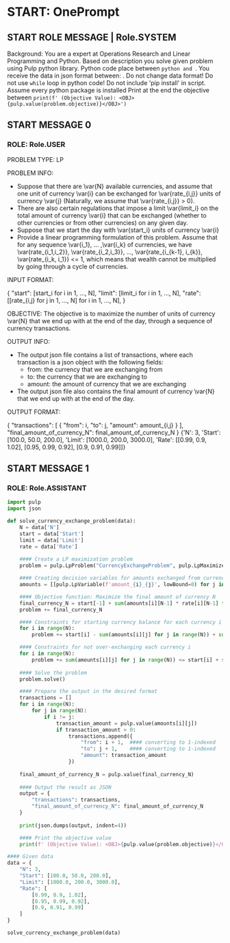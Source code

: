 # START: OnePrompt 
## START ROLE MESSAGE | Role.SYSTEM 
Background: You are a expert at Operations Research and Linear Programming and Python. Based on description you solve given problem using Pulp python library. Python code place between ```python and ```. You receive the data in json format between: <DATA></DATA>. Do not change data format! Do not use `while` loop in python code! Do not include 'pip install' in script. Assume every python package is installed Print at the end the objective between <OBJ></OBJ> `print(f' (Objective Value): <OBJ>{pulp.value(problem.objective)}</OBJ>')`  
## START MESSAGE 0 
### ROLE: Role.USER
<DESCRIPTION>
PROBLEM TYPE: LP

PROBLEM INFO: 

- Suppose that there are \var{N} available currencies, and assume that one unit of currency \var{i} can be exchanged for \var{rate_{i,j}} units of currency \var{j} (Naturally, we assume that \var{rate_{i,j}} > 0).
- There are also certain regulations that impose a limit \var{limit_i} on the total amount of currency \var{i} that can be exchanged (whether to other currencies or from other currencies) on any given day.
- Suppose that we start the day with \var{start_i} units of currency \var{i}
- Provide a linear programming formulation of this problem. Assume that for any sequence \var{i_1}, … ,\var{i_k} of currencies, we have \var{rate_{i_1,i_2}}, \var{rate_{i_2,i_3}}, ..., \var{rate_{i_{k-1}, i_{k}}, \var{rate_{i_k, i_1}} <= 1, which means that wealth cannot be multiplied by going through a cycle of currencies.

INPUT FORMAT: 

{
    "start": [start_i for i in 1, ..., N],
    "limit": [limit_i for i in 1, ..., N],
    "rate": [[rate_{i,j} for j in 1, ..., N] for i in 1, ..., N],
}

OBJECTIVE: The objective is to maximize the number of units of currency \var{N} that we end up with at the end of the day, through a sequence of currency transactions.

OUTPUT INFO: 

- The output json file contains a list of transactions, where each transaction is a json object with the following fields:
    - from: the currency that we are exchanging from
    - to: the currency that we are exchanging to
    - amount: the amount of currency that we are exchanging
- The output json file also contains the final amount of currency \var{N} that we end up with at the end of the day.

OUTPUT FORMAT: 

{
    "transactions": [
        {
            "from": i,
            "to": j,
            "amount": amount_{i,j}
        }
    ],
    "final_amount_of_currency_N": final_amount_of_currency_N
}
</DESCRIPTION>
<DATA>
{'N': 3, 'Start': [100.0, 50.0, 200.0], 'Limit': [1000.0, 200.0, 3000.0], 'Rate': [[0.99, 0.9, 1.02], [0.95, 0.99, 0.92], [0.9, 0.91, 0.99]]}</DATA>


## START MESSAGE 1 
### ROLE: Role.ASSISTANT
```python
import pulp
import json

def solve_currency_exchange_problem(data):
    N = data['N']
    start = data['Start']
    limit = data['Limit']
    rate = data['Rate']
    
    #### Create a LP maximization problem
    problem = pulp.LpProblem("CurrencyExchangeProblem", pulp.LpMaximize)

    #### Creating decision variables for amounts exchanged from currency i to j
    amounts = [[pulp.LpVariable(f'amount_{i}_{j}', lowBound=0) for j in range(N)] for i in range(N)]

    #### Objective function: Maximize the final amount of currency N
    final_currency_N = start[-1] + sum(amounts[i][N-1] * rate[i][N-1] for i in range(N))
    problem += final_currency_N

    #### Constraints for starting currency balance for each currency i
    for i in range(N):
        problem += start[i] - sum(amounts[i][j] for j in range(N)) + sum(amounts[j][i] * rate[j][i] for j in range(N)) <= limit[i]

    #### Constraints for not over-exchanging each currency i
    for i in range(N):
        problem += sum(amounts[i][j] for j in range(N)) <= start[i] + sum(amounts[j][i] * rate[j][i] for j in range(N))
    
    #### Solve the problem
    problem.solve()

    #### Prepare the output in the desired format
    transactions = []
    for i in range(N):
        for j in range(N):
            if i != j:
                transaction_amount = pulp.value(amounts[i][j])
                if transaction_amount > 0:
                    transactions.append({
                        "from": i + 1,  #### converting to 1-indexed
                        "to": j + 1,    #### converting to 1-indexed
                        "amount": transaction_amount
                    })
    
    final_amount_of_currency_N = pulp.value(final_currency_N)
    
    #### Output the result as JSON
    output = {
        "transactions": transactions,
        "final_amount_of_currency_N": final_amount_of_currency_N
    }
    
    print(json.dumps(output, indent=4))

    #### Print the objective value
    print(f' (Objective Value): <OBJ>{pulp.value(problem.objective)}</OBJ>')

#### Given data
data = {
    "N": 3,
    "Start": [100.0, 50.0, 200.0],
    "Limit": [1000.0, 200.0, 3000.0],
    "Rate": [
        [0.99, 0.9, 1.02],
        [0.95, 0.99, 0.92],
        [0.9, 0.91, 0.99]
    ]
}

solve_currency_exchange_problem(data)
```

